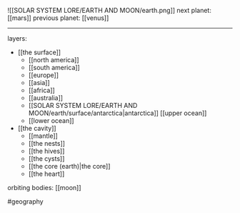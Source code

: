 ![[SOLAR SYSTEM LORE/EARTH AND MOON/earth.png]]
next planet: [[mars]]
previous planet: [[venus]]

---

layers:
- [[the surface]]
	- [[north america]]
	- [[south america]]
	- [[europe]]
	- [[asia]]
	- [[africa]]
	- [[australia]]
	- [[SOLAR SYSTEM LORE/EARTH AND MOON/earth/surface/antarctica|antarctica]]
	  [[upper ocean]]
	- [[lower ocean]]
- [[the cavity]]
	- [[mantle]]
	- [[the nests]]
	- [[the hives]]
	- [[the cysts]]
	- [[the core (earth)|the core]]
	- [[the heart]]

orbiting bodies: [[moon]]

#geography